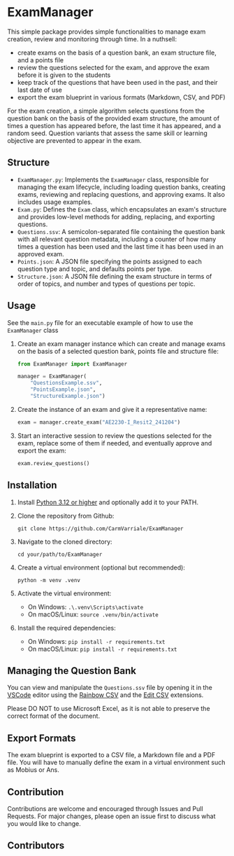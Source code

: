 # ExamManager

This simple package provides simple functionalities to manage exam creation, review and monitoring through time.
In a nuthsell:
- create exams on the basis of a question bank, an exam structure file, and a points file
- review the questions selected for the exam, and approve the exam before it is given to the students
- keep track of the questions that have been used in the past, and their last date of use
- export the exam blueprint in various formats (Markdown, CSV, and PDF)

For the exam creation, a simple algorithm selects questions from the question bank on the basis of the provided exam structure, the amount of times a question has appeared before, the last time it has appeared, and a random seed.
Question variants that assess the same skill or learning objective are prevented to appear in the exam.

## Structure
- ``ExamManager.py``: Implements the `ExamManager` class, responsible for managing the exam lifecycle, including loading question banks, creating exams, reviewing and replacing questions, and approving exams. It also includes usage examples.
- ``Exam.py``: Defines the `Exam` class, which encapsulates an exam's structure and provides low-level methods for adding, replacing, and exporting questions.
- ``Questions.ssv``: A semicolon-separated file containing the question bank with all relevant question metadata, including a counter of how many times a question has been used and the last time it has been used in an approved exam.
- ``Points.json``: A JSON file specifying the points assigned to each question type and topic, and defaults points per type.
- ``Structure.json``: A JSON file defining the exam structure in terms of order of topics, and number and types of questions per topic.

## Usage

See the `main.py` file for an executable example of how to use the `ExamManager` class

1. Create an exam manager instance which can create and manage exams on the basis of a selected question bank, points file and structure file:
    ```python
    from ExamManager import ExamManager

    manager = ExamManager(
        "QuestionsExample.ssv",
        "PointsExample.json", 
        "StructureExample.json") 
    ```

1. Create the instance of an exam and give it a representative name:
    ```python
    exam = manager.create_exam("AE2230-I_Resit2_241204")
    ```

1. Start an interactive session to review the questions selected for the exam, replace some of them if needed, and eventually approve and export the exam:
    ```python
    exam.review_questions()
    ```

## Installation

1. Install [Python 3.12 or higher](https://www.python.org/downloads/) and optionally add it to your PATH.
2. Clone the repository from Github: 

    ```git clone https://github.com/CarmVarriale/ExamManager```

3. Navigate to the cloned directory:

    ```cd your/path/to/ExamManager```

4. Create a virtual environment (optional but recommended):

    ```python -m venv .venv```

5. Activate the virtual environment:
   - On Windows: ```.\.venv\Scripts\activate```
   - On macOS/Linux: ```source .venv/bin/activate```

6. Install the required dependencies:
   - On Windows: ```pip install -r requirements.txt```
   - On macOS/Linux: ```pip install -r requirements.txt```

## Managing the Question Bank
You can view and manipulate the `Questions.ssv` file by opening it in the [VSCode](https://code.visualstudio.com/) editor using the [Rainbow CSV](https://marketplace.visualstudio.com/items?itemName=mechatroner.rainbow-csv) and the [Edit CSV](https://marketplace.visualstudio.com/items?itemName=janisdd.vscode-edit-csv) extensions. 

Please DO NOT to use Microsoft Excel, as it is not able to preserve the correct format of the document.

## Export Formats

The exam blueprint is exported to a CSV file, a Markdown file and a PDF file.
You will have to manually define the exam in a virtual environment such as Mobius or Ans.

## Contribution
Contributions are welcome and encouraged through Issues and Pull Requests.
For major changes, please open an issue first to discuss what you would like to change.

## Contributors
